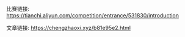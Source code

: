 比赛链接: https://tianchi.aliyun.com/competition/entrance/531830/introduction

文章链接: https://chengzhaoxi.xyz/b81e95e2.html
